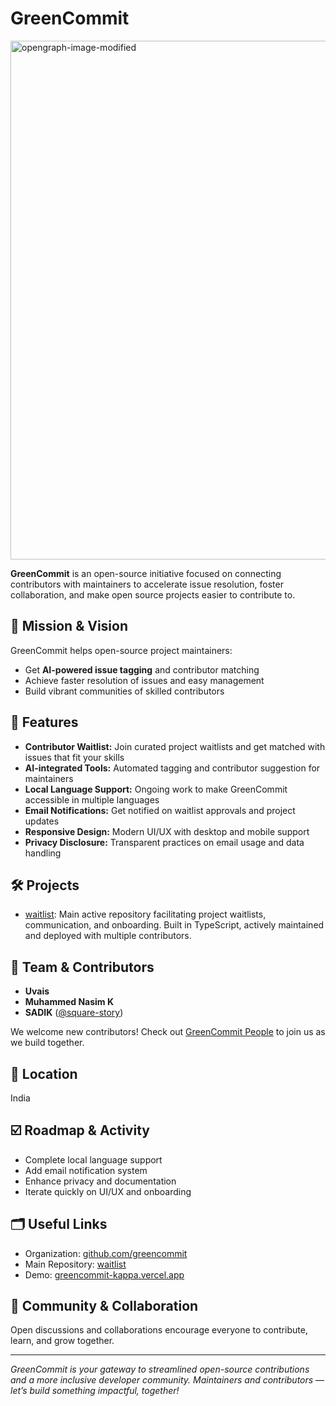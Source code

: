 # GreenCommit
<img width="1474" height="830" alt="opengraph-image-modified" src="https://github.com/user-attachments/assets/1238d178-9145-4533-a503-5ff97b901512" />


**GreenCommit** is an open-source initiative focused on connecting contributors with maintainers to accelerate issue resolution, foster collaboration, and make open source projects easier to contribute to.

## 🚀 Mission & Vision

GreenCommit helps open-source project maintainers:
- Get **AI-powered issue tagging** and contributor matching
- Achieve faster resolution of issues and easy management
- Build vibrant communities of skilled contributors

## 🌟 Features

- **Contributor Waitlist:** Join curated project waitlists and get matched with issues that fit your skills
- **AI-integrated Tools:** Automated tagging and contributor suggestion for maintainers
- **Local Language Support:** Ongoing work to make GreenCommit accessible in multiple languages
- **Email Notifications:** Get notified on waitlist approvals and project updates
- **Responsive Design:** Modern UI/UX with desktop and mobile support
- **Privacy Disclosure:** Transparent practices on email usage and data handling

## 🛠️ Projects

- [waitlist](https://github.com/greencommit/waitlist): Main active repository facilitating project waitlists, communication, and onboarding. Built in TypeScript, actively maintained and deployed with multiple contributors.

## 👥 Team & Contributors

- **Uvais**
- **Muhammed Nasim K**
- **SADIK** ([@square-story](https://github.com/square-story))

We welcome new contributors! Check out [GreenCommit People](https://github.com/orgs/greencommit/people) to join us as we build together.

## 📍 Location

India

## ☑️ Roadmap & Activity

- Complete local language support
- Add email notification system
- Enhance privacy and documentation
- Iterate quickly on UI/UX and onboarding

## 🗂️ Useful Links

- Organization: [github.com/greencommit](https://github.com/greencommit)
- Main Repository: [waitlist](https://github.com/greencommit/waitlist)
- Demo: [greencommit-kappa.vercel.app](https://greencommit-kappa.vercel.app/)

## 💬 Community & Collaboration

Open discussions and collaborations encourage everyone to contribute, learn, and grow together.

---

*GreenCommit is your gateway to streamlined open-source contributions and a more inclusive developer community. Maintainers and contributors — let’s build something impactful, together!*
